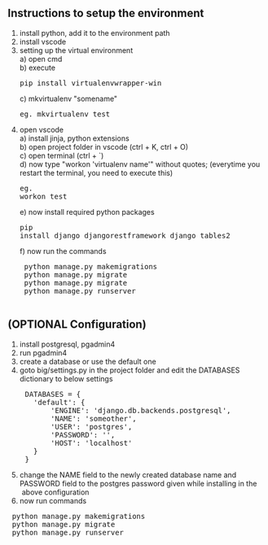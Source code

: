 <h2>Instructions to setup the environment</h2>

1. install python, add it to the environment path<br>
2. install vscode<br>
3. setting up the virtual environment<br>
    a) open cmd<br>
    b) execute <pre>pip install virtualenvwrapper-win</pre>
    c) mkvirtualenv "somename"  <pre>eg. mkvirtualenv test</pre>
4. open vscode<br>
    a) install jinja, python extensions<br>
    b) open project folder in vscode (ctrl + K, ctrl + O)<br>
    c) open terminal (ctrl + `)<br>
    d) now type "workon 'virtualenv name'" without quotes;  (everytime you restart the terminal, you need to execute this) <pre>eg. workon test</pre>
    e) now install required python packages <pre>pip install django djangorestframework django_tables2</pre>
    f) now run the commands 
    <pre>
    python manage.py makemigrations
    python manage.py migrate
    python manage.py migrate
    python manage.py runserver
    </pre>
 
<h2>(OPTIONAL Configuration)</h2>

1. install postgresql, pgadmin4<br>
2. run pgadmin4<br>
3. create a database or use the default one<br>
4. goto big/settings.py in the project folder and edit the DATABASES dictionary to below settings<br>
<pre>
    DATABASES = {
      'default': {
          'ENGINE': 'django.db.backends.postgresql',
          'NAME': 'someother',
          'USER': 'postgres',
          'PASSWORD': '',
          'HOST': 'localhost'
      }
    }
</pre>
5. change the NAME field to the newly created database name and PASSWORD field to the postgres password given while installing in the       &nbsp;above configuration<br>
6. now run commands
<pre>
 python manage.py makemigrations
 python manage.py migrate
 python manage.py runserver
</pre>

